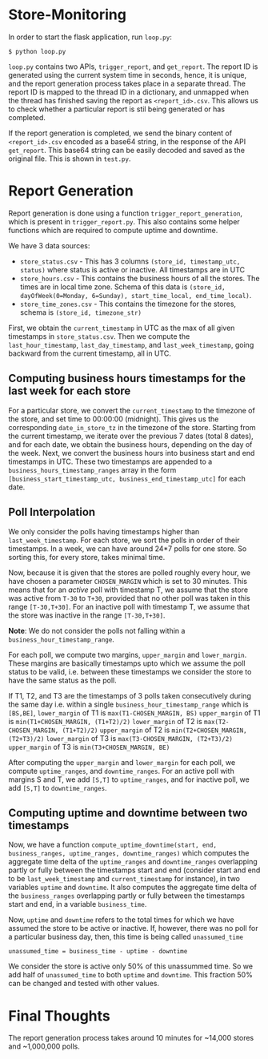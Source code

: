 # Store-Monitoring

In order to start the flask application, run `loop.py`:
```
$ python loop.py
```
`loop.py` contains two APIs, `trigger_report`, and `get_report`. The report ID is generated using the current system time in seconds, hence, it is unique, and the report generation process takes place in a separate thread. The report ID is mapped to the thread ID in a dictionary, and unmapped when the thread has finished saving the report as `<report_id>.csv`. This allows us to check whether a particular report is stil being generated or has completed.

If the report generation is completed, we send the binary content of `<report_id>.csv` encoded as a base64 string, in the response of the API `get_report`. This base64 string can be easily decoded and saved as the original file. This is shown in `test.py`.


# Report Generation

Report generation is done using a function `trigger_report_generation`, which is present in `trigger_report.py`. This also contains some helper functions which are required to compute uptime and downtime.

We have 3 data sources:

* `store_status.csv` - This has 3 columns `(store_id, timestamp_utc, status)` where status is active or inactive. All timestamps are in UTC
* `store_hours.csv` - This contains the business hours of all the stores. The times are in local time zone. Schema of this data is `(store_id, dayOfWeek(0=Monday, 6=Sunday), start_time_local, end_time_local)`. 
* `store_time_zones.csv` - This contains the timezone for the stores, schema is `(store_id, timezone_str)`

First, we obtain the `current_timestamp` in UTC as the max of all given timestamps in `store_status.csv`. Then we compute the `last_hour_timestamp`, `last_day_timestamp`, and `last_week_timestamp`, going backward from the current timestamp, all in UTC.

## Computing business hours timestamps for the last week for each store

For a particular store, we convert the `current_timestamp` to the timezone of the store, and set time to 00:00:00 (midnight). This gives us the corresponding `date_in_store_tz` in the timezone of the store. Starting from the current timestamp, we iterate over the previous 7 dates (total 8 dates), and for each date, we obtain the business hours, depending on the day of the week. Next, we convert the business hours into business start and end timestamps in UTC. These two timestamps are appended to a `business_hours_timestamp_ranges` array in the form `[business_start_timestamp_utc, business_end_timestamp_utc]` for each date.

## Poll Interpolation

We only consider the polls having timestamps higher than `last_week_timestamp`. For each store, we sort the polls in order of their timestamps. In a week, we can have around 24*7 polls for one store. So sorting this, for every store, takes minimal time.

Now, because it is given that the stores are polled roughly every hour, we have chosen a parameter `CHOSEN_MARGIN` which is set to 30 minutes. This means that for an *active* poll with timestamp T, we assume that the store was active from `T-30` to `T+30`, provided that no other poll was taken in this range `[T-30,T+30]`. For an inactive poll with timestamp T, we assume that the store was inactive in the range `[T-30,T+30]`.

**Note**: We do not consider the polls not falling within a `business_hour_timestamp_range`.

For each poll, we compute two margins, `upper_margin` and `lower_margin`. These margins are basically timestamps upto which we assume the poll status to be valid, i.e.  between these timestamps we consider the store to have the same status as the poll.

If T1, T2, and T3 are the timestamps of 3 polls taken consecutively during the same day i.e. within a single `business_hour_timestamp_range` which is `[BS,BE]`,
`lower_margin` of T1 is `max(T1-CHOSEN_MARGIN, BS)`
`upper_margin` of T1 is `min(T1+CHOSEN_MARGIN, (T1+T2)/2)`
`lower_margin` of T2 is `max(T2-CHOSEN_MARGIN, (T1+T2)/2)`
`upper_margin` of T2 is `min(T2+CHOSEN_MARGIN, (T2+T3)/2)`
`lower_margin` of T3 is `max(T3-CHOSEN_MARGIN, (T2+T3)/2)`
`upper_margin` of T3 is `min(T3+CHOSEN_MARGIN, BE)`

After computing the `upper_margin` and `lower_margin` for each poll, we compute `uptime_ranges`, and `downtime_ranges`. For an active poll with margins S and T, we add `[S,T]` to `uptime_ranges`, and for inactive poll, we add `[S,T]` to `downtime_ranges`.

## Computing uptime and downtime between two timestamps

Now, we have a function `compute_uptime_downtime(start, end, business_ranges, uptime_ranges, downtime_ranges)` which computes the aggregate time delta of the `uptime_ranges` and `downtime_ranges` overlapping partly or fully between the timestamps start and end (consider start and end to be `last_week_timestamp` and `current_timestamp` for instance), in two variables `uptime` and `downtime`. It also computes the aggregate time delta of the `business_ranges` overlapping partly or fully between the timestamps start and end, in a variable `business_time`. 

Now, `uptime` and `downtime` refers to the total times for which we have assumed the store to be active or inactive. If, however, there was no poll for a particular business day, then, this time is being called `unassumed_time`
```
unassumed_time = business_time - uptime - downtime
```
We consider the store is active only 50% of this unassummed time. So we add half of `unassumed_time` to both `uptime` and `downtime`. This fraction 50% can be changed and tested with other values.

# Final Thoughts

The report generation process takes around 10 minutes for ~14,000 stores and ~1,000,000 polls.
